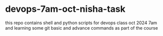 # devops-7am-oct-nisha-task
this repo contains shell and python scripts for devops class oct 2024 7am and learning some git basic and advance commands as part of the course
